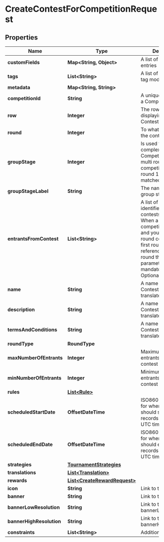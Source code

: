 

# CreateContestForCompetitionRequest


## Properties

Name | Type | Description | Notes
------------ | ------------- | ------------- | -------------
**customFields** | **Map&lt;String, Object&gt;** | A list of custom field entries |  [optional]
**tags** | **List&lt;String&gt;** | A list of id&#39;s used to tag models |  [optional]
**metadata** | **Map&lt;String, String&gt;** |  |  [optional]
**competitionId** | **String** | A unique identifier of a Competition | 
**row** | **Integer** | The row number for displaying the Contest in a table | 
**round** | **Integer** | To what round does the contest belong | 
**groupStage** | **Integer** | Is used for more complex Competitions e.g. multi round competitions where round 1 group stage matched round 2 |  [optional]
**groupStageLabel** | **String** | The name of the group stages |  [optional]
**entrantsFromContest** | **List&lt;String&gt;** | A list of Ziqni contest identifiers to allow contests chaining. When a Progression competition is active and you have a 2 round competition the first round has to reference the second round then this parameter becomes mandatory instead of Optional. |  [optional]
**name** | **String** | A name for the Contest. Can be translated | 
**description** | **String** | A name for the Contest. Can be translated |  [optional]
**termsAndConditions** | **String** | A name for the Contest. Can be translated |  [optional]
**roundType** | **RoundType** |  | 
**maxNumberOfEntrants** | **Integer** | Maximum number of entrants for the contest |  [optional]
**minNumberOfEntrants** | **Integer** | Minimum number of entrants for the contest | 
**rules** | [**List&lt;Rule&gt;**](Rule.md) |  |  [optional]
**scheduledStartDate** | **OffsetDateTime** | ISO8601 timestamp for when a Contest should start. All records are stored in UTC time zone | 
**scheduledEndDate** | **OffsetDateTime** | ISO8601 timestamp for when a Contest should end. All records are stored in UTC time zone | 
**strategies** | [**TournamentStrategies**](TournamentStrategies.md) |  | 
**translations** | [**List&lt;Translation&gt;**](Translation.md) |  |  [optional]
**rewards** | [**List&lt;CreateRewardRequest&gt;**](CreateRewardRequest.md) |  |  [optional]
**icon** | **String** | Link to the icon |  [optional]
**banner** | **String** | Link to the banner |  [optional]
**bannerLowResolution** | **String** | Link to the bannerLowResolution |  [optional]
**bannerHighResolution** | **String** | Link to the bannerHighResolution |  [optional]
**constraints** | **List&lt;String&gt;** | Additional constraints | 



